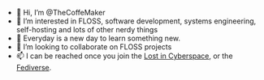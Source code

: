 - 👋 Hi, I’m @TheCoffeMaker
- 👀 I’m interested in FLOSS, software development, systems engineering, self-hosting and lots of other nerdy things
- 🌱 Everyday is a new day to learn something new.
- 💞️ I’m looking to collaborate on FLOSS projects
- 📫 I can be reached once you join the [Lost in Cyberspace](xmpp:lostincyberspace@conference.cyberdelia.com.ar?join), or the [Fediverse](https://rebel.ar/@thecoffemaker).

<!---
TheCoffeMaker/TheCoffeMaker is a ✨ special ✨ repository because its `README.md` (this file) appears on your GitHub profile.
You can click the Preview link to take a look at your changes.
--->
